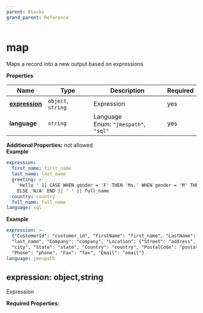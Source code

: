 ```yaml
---
parent: Blocks
grand_parent: Reference
---
```


# map

Maps a record into a new output based on expressions


**Properties**

|Name|Type|Description|Required|
|----|----|-----------|--------|
|[**expression**](#expression)|`object`, `string`|Expression<br/>|yes|
|**language**|`string`|Language<br/>Enum: `"jmespath"`, `"sql"`<br/>|yes|

**Additional Properties:** not allowed  
**Example**

```yaml
expression:
  first_name: first_name
  last_name: last_name
  greeting: >-
    'Hello ' || CASE WHEN gender = 'F' THEN 'Ms.' WHEN gender = 'M' THEN 'Mr.'
    ELSE 'N/A' END || ' ' || full_name
  country: country
  full_name: full_name
language: sql

```

**Example**

```yaml
expression: >-
  {"CustomerId": "customer_id", "FirstName": "first_name", "LastName":
  "last_name", "Company": "company", "Location": {"Street": "address", "City":
  "city", "State": "state", "Country": "country", "PostalCode": "postal_code"},
  "Phone": "phone", "Fax": "fax", "Email": "email"}
language: jmespath

```

<a name="expression"></a>
## expression: object,string

Expression


**Required Properties:**


